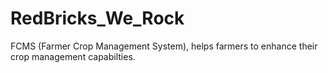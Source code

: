 # RedBricks_We_Rock
FCMS (Farmer Crop Management System), helps farmers to enhance their crop management capabilties.
